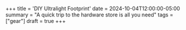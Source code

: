 +++
title = 'DIY Ultralight Footprint'
date = 2024-10-04T12:00:00-05:00
summary = "A quick trip to the hardware store is all you need"
tags = ["gear"]
draft = true
+++
